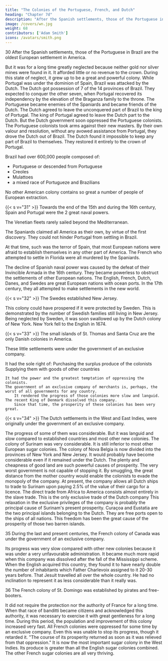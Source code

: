 ```yaml
---
title: "The Colonies of the Portuguese, French, and Dutch"
heading: "Chapter 7d"
description: "After the Spanish settlements, those of the Portuguese in Brazil are the oldest European settlement in America"
image: /covers/wn.jpg
weight: 68
contributors: ['Adam Smith']
icons: /avatars/smith.png
---
```




30 After the Spanish settlements, those of the Portuguese in Brazil are the oldest European settlement in America.

But it was for a long time greatly neglected because neither gold nor silver mines were found in it.
    It afforded little or no revenue to the crown.
During this state of neglect, it grew up to be a great and powerful colony.
While Portugal was under the dominion of Spain, Brazil was attacked by the Dutch.
    The Dutch got possession of 7 of the 14 provinces of Brazil.
    They expected to conquer the other seven, when Portugal recovered its independency by the elevation of the Braganza family to the throne.
    The Portuguese became enemies of the Spaniards and became friends of the Dutch.
    The Dutch agreed to leave the unconquered part of Brazil to the king of Portugal.
    The king of Portugal agreed to leave the Dutch part to the Dutch.
    But the Dutch government soon oppressed the Portuguese colonists.
    The Portuguese colonists took arms against their new masters.
    By their own valour and resolution, without any avowed assistance from Portugal, they drove the Dutch out of Brazil.
    The Dutch found it impossible to keep any part of Brazil to themselves.
        They restored it entirely to the crown of Portugal.

Brazil had over 600,000 people composed of:
- Portuguese or descended from Portuguese
- Creoles
- Mulattoes
- a mixed race of Portugueze and Brazilians

No other American colony contains so great a number of people of European extraction.


{{< s v="31" >}} Towards the end of the 15th and during the 16th century, Spain and Portugal were the 2 great naval powers.

The Venetian fleets rarely sailed beyond the Mediterranean.

The Spaniards claimed all America as their own, by virtue of the first discovery.
    They could not hinder Portugal from settling in Brazil.

At that time, such was the terror of Spain, that most European nations were afraid to establish themselves in any other part of America.
    The French who attempted to settle in Florida were all murdered by the Spaniards.

The decline of Spanish naval power was caused by the defeat of their Invincible Armada in the 16th century.
    They became powerless to obstruct the settlements of other European nations.
The English, French, Dutch, Danes, and Swedes are great European nations with ocean ports.
    In the 17th century, they all attempted to make settlements in the new world.


{{< s v="32" >}} The Swedes established New Jersey.

This colony could have prospered if it were protected by Sweden.
    This is demonstrated by the number of Swedish families still living in New Jersey.
Being neglected by Sweden, it was soon swallowed up by the Dutch colony of New York.
    New York fell to the English in 1674.


{{< s v="33" >}} The small islands of St. Thomas and Santa Cruz are the only Danish colonies in America.

These little settlements were under the government of an exclusive company.
    
It had the sole right of:
        Purchasing the surplus produce of the colonists
        Supplying them with goods of other countries

    It had the power and the greatest temptation of oppressing the colonists.
    The government of an exclusive company of merchants is, perhaps, the worst of all governments for any country.
        It rendered the progress of those colonies more slow and languid.
    The recent King of Denmark dissolved this company.
        Since that time, the prosperity of these colonies has been very great.


{{< s v="34" >}} The Dutch settlements in the West and East Indies, were originally under the government of an exclusive company.

The progress of some of them was considerable.
    But it was languid and slow compared to established countries and most other new colonies.
The colony of Surinam was very considerable.
    It is still inferior to most other European sugar colonies.
The colony of Nova Belgia is now divided into the provinces of New York and New Jersey.
    It would probably have become considerable even if it remained under the Dutch.
The plenty and cheapness of good land are such powerful causes of prosperity.
    The very worst government is not capable of stopping it.
By smuggling, the great distance from the mother country would enable the colonists to evade the monopoly of the company.
At present, the company allows all Dutch ships to trade to Surinam upon paying 2.5% of the value of their cargo for a licence.
The direct trade from Africa to America consists almost entirely in the slave trade.
    This is the only exclusive trade of the Dutch company
This relaxation in the exclusive privileges of the company is probably the principal cause of Surinam's present prosperity.
Curaçoa and Eustatia are the two principal islands belonging to the Dutch.
    They are free ports open to the ships of all nations.
    This freedom has been the great cause of the prosperity of those two barren islands.

35 During the last and present centuries, the French colony of Canada was under the government of an exclusive company.

Its progress was very slow compared with other new colonies because it was under a very unfavourable administration.
It became much more rapid when this company was dissolved after the fall of the Mississippi scheme.
When the English acquired this country, they found it to have nearly double the number of inhabitants which Father Charlevoix assigned to it 20-30 years before.
    That Jesuit travelled all over the whole country.
    He had no inclination to represent it as less considerable than it really was.

36 The French colony of St. Domingo was established by pirates and free-booters.

It did not require the protection nor the authority of France for a long time.
When that race of banditti became citizens and acknowledged this authority, it was necessary to exercise it with great gentleness for a long time.
    During this period, the population and improvement of this colony increased very fast.
All French colonies were oppressed for some time by an exclusive company.
    Even this was unable to stop its progress, though it retarded it.
    "The course of its prosperity returned as soon as it was relieved from that oppression."
It is now the most important sugar colony in the West Indies.
    Its produce is greater than all the English sugar colonies combined.
The other French sugar colonies are all very thriving.

